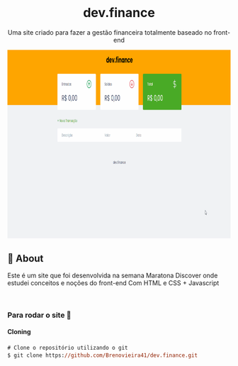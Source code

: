 <h1 align="center">
<br>

 <h1 align="center">dev.finance</h1>

<p align="center">
    <b ></b>Uma site criado para fazer a gestão financeira</b>
    <b ></b>totalmente baseado no front-end</b>
</p>

<div align="center" >
    <img src=".github/gif.gif"
    alt="demo-web" height="425">
    </div>

## :bookmark: About

Este é um site que foi desenvolvida na semana Maratona Discover onde estudei conceitos e noções do front-end
Com HTML e CSS + Javascript 

<br>

### Para rodar o site  🚀

#### Cloning

```ps
# Clone o repositório utilizando o git
$ git clone https://github.com/Brenovieira41/dev.finance.git
```
